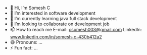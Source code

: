 - 👋 Hi, I’m Somesh C
- 👀 I’m interested in software development
- 🌱 I’m currently learning java full stack development
- 💞️ I’m looking to collaborate on development job
- 📫 How to reach me E-mail: csomesh003@gmail.com LinkedIn: www.linkedin.com/in/somesh-c-430b412a2
- 😄 Pronouns: ...
- ⚡ Fun fact: ...

<!---
Somesh-C/Somesh-C is a ✨ special ✨ repository because its `README.md` (this file) appears on your GitHub profile.
You can click the Preview link to take a look at your changes.
--->
